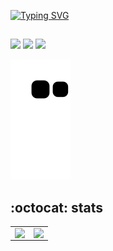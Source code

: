 [![Typing SVG](https://readme-typing-svg.herokuapp.com/?color=c45b7c&size=30&width=1000&lines=Hi!+My+name+is+Gilvânia+Moreira+🌟;Brazilian+in+love+with+technology;+I'm+studying+software+development;Make+yourself+at+home!+😊)](https://git.io/typing-svg)


  ##
 
<div>
 <a href="https://discord.gg/9Rg3xFt9" target="_blank"><img src="https://img.shields.io/badge/Discord-7289DA?style=for-the-badge&logo=discord&logoColor=white" target="_blank"></a> 
  <a href = "mailto:moreiragil84@gmail.com"><img src="https://img.shields.io/badge/-Gmail-%23333?style=for-the-badge&logo=gmail&logoColor=white" target="_blank"></a>
  <a href="https://www.linkedin.com/in/gilvaniamoreira/" target="_blank"><img src="https://img.shields.io/badge/-LinkedIn-%230077B5?style=for-the-badge&logo=linkedin&logoColor=white" target="_blank"></a> 
 
  ![Snake animation](https://github.com/rafaballerini/rafaballerini/blob/output/github-contribution-grid-snake.svg)  
 
</div>

## :octocat: stats 
<center>
<table>
  <tr>
    <td><img align="left" padding-right="10px" src=https://github-readme-stats.vercel.app/api?username=GilvaniaMoreira&show_icons=true ></td>
    <td><img align="left" padding-right="10px" src=https://github-readme-stats.vercel.app/api/top-langs/?username=GilvaniaMoreira&show_icons=true&layout=compact></td>
  </tr>  
</table>
</center>
